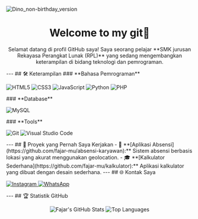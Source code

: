 
![Dino_non-birthday_version](https://github.com/user-attachments/assets/8534ccb8-cd0b-4d6c-a619-ec04ede0bd7d)


<h1 align="center">Welcome to my git👋</h1>

<p align="center">Selamat datang di profil GitHub saya! Saya seorang pelajar **SMK jurusan Rekayasa Perangkat Lunak (RPL)** yang sedang mengembangkan keterampilan di bidang teknologi dan pemrograman.</p>
---
## 🛠️ Keterampilan
### **Bahasa Pemrograman**
<p align="left">
  <img src="https://img.shields.io/badge/HTML5-E34F26?style=for-the-badge&logo=html5&logoColor=white" alt="HTML5" />
  <img src="https://img.shields.io/badge/CSS3-1572B6?style=for-the-badge&logo=css3&logoColor=white" alt="CSS3" />
  <img src="https://img.shields.io/badge/JavaScript-F7DF1E?style=for-the-badge&logo=javascript&logoColor=black" alt="JavaScript" />
  <img src="https://img.shields.io/badge/Python-3776AB?style=for-the-badge&logo=python&logoColor=white" alt="Python" />
  <img src="https://img.shields.io/badge/PHP-777BB4?style=for-the-badge&logo=php&logoColor=white" alt="PHP" />
</p>
### **Database**
<p align="left">
  <img src="https://img.shields.io/badge/MySQL-4479A1?style=for-the-badge&logo=mysql&logoColor=white" alt="MySQL" />
</p>
### **Tools**
<p align="left">
  <img src="https://img.shields.io/badge/Git-F05032?style=for-the-badge&logo=git&logoColor=white" alt="Git" />
  <img src="https://img.shields.io/badge/VS%20Code-007ACC?style=for-the-badge&logo=visual-studio-code&logoColor=white" alt="Visual Studio Code" />
</p>
---
## 📂 Proyek yang Pernah Saya Kerjakan
- 🔧 **[Aplikasi Absensi](https://github.com/fajar-mu/absensi-karyawan):** Sistem absensi berbasis lokasi yang akurat menggunakan geolocation.  
- 🎓 **[Kalkulator Sederhana](https://github.com/fajar-mu/kalkulator):** Aplikasi kalkulator yang dibuat dengan desain sederhana.
---
## 🌐 Kontak Saya
<p align="left">
  <a href="https://instagram.com/faajharr_">
    <img src="https://img.shields.io/badge/Instagram-E4405F?style=for-the-badge&logo=instagram&logoColor=white" alt="Instagram" />
  </a>
  <a href="https://github.com/fajar-mu">
    <img src="https://img.shields.io/badge/WhatsApp-25D366?style=for-the-badge&logo=whatsapp&logoColor=white" alt="WhatsApp" />
  </a>
</p>
---
## 🏆 Statistik GitHub
<p align="center">
  <img src="https://github-readme-stats.vercel.app/api?username=fajar-mu&show_icons=true&theme=radical" alt="Fajar's GitHub Stats" />
  <img src="https://github-readme-stats.vercel.app/api/top-langs/?username=fajar-mu&layout=compact&theme=radical" alt="Top Languages" />
</p>


